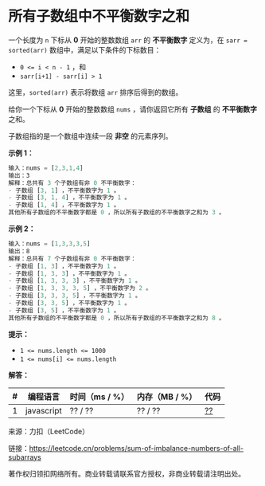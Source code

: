 # 所有子数组中不平衡数字之和

一个长度为 `n` 下标从 **0** 开始的整数数组 `arr` 的 **不平衡数字** 定义为，在 `sarr = sorted(arr)` 数组中，满足以下条件的下标数目：

- `0 <= i < n - 1` ，和
- `sarr[i+1] - sarr[i] > 1`

这里，`sorted(arr)` 表示将数组 `arr` 排序后得到的数组。

给你一个下标从 **0** 开始的整数数组 `nums` ，请你返回它所有 **子数组** 的 **不平衡数字** 之和。

子数组指的是一个数组中连续一段 **非空** 的元素序列。

**示例 1：**

``` javascript
输入：nums = [2,3,1,4]
输出：3
解释：总共有 3 个子数组有非 0 不平衡数字：
- 子数组 [3, 1] ，不平衡数字为 1 。
- 子数组 [3, 1, 4] ，不平衡数字为 1 。
- 子数组 [1, 4] ，不平衡数字为 1 。
其他所有子数组的不平衡数字都是 0 ，所以所有子数组的不平衡数字之和为 3 。
```

**示例 2：**

``` javascript
输入：nums = [1,3,3,3,5]
输出：8
解释：总共有 7 个子数组有非 0 不平衡数字：
- 子数组 [1, 3] ，不平衡数字为 1 。
- 子数组 [1, 3, 3] ，不平衡数字为 1 。
- 子数组 [1, 3, 3, 3] ，不平衡数字为 1 。
- 子数组 [1, 3, 3, 3, 5] ，不平衡数字为 2 。
- 子数组 [3, 3, 3, 5] ，不平衡数字为 1 。
- 子数组 [3, 3, 5] ，不平衡数字为 1 。
- 子数组 [3, 5] ，不平衡数字为 1 。
其他所有子数组的不平衡数字都是 0 ，所以所有子数组的不平衡数字之和为 8 。
```

**提示：**

- `1 <= nums.length <= 1000`
- `1 <= nums[i] <= nums.length`

**解答：**

**#**|**编程语言**|**时间（ms / %）**|**内存（MB / %）**|**代码**
--|--|--|--|--
1|javascript|?? / ??|?? / ??|[??](./javascript/ac_v1.js)

来源：力扣（LeetCode）

链接：https://leetcode.cn/problems/sum-of-imbalance-numbers-of-all-subarrays

著作权归领扣网络所有。商业转载请联系官方授权，非商业转载请注明出处。

